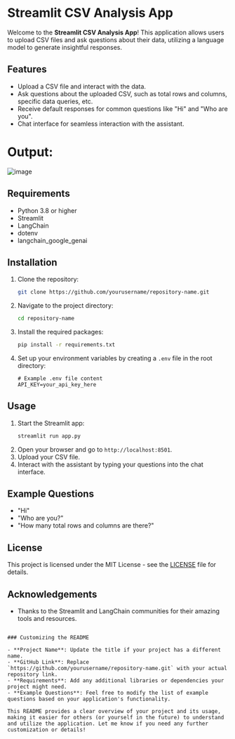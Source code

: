 # Streamlit CSV Analysis App

Welcome to the **Streamlit CSV Analysis App**! This application allows users to upload CSV files and ask questions about their data, utilizing a language model to generate insightful responses.

## Features

- Upload a CSV file and interact with the data.
- Ask questions about the uploaded CSV, such as total rows and columns, specific data queries, etc.
- Receive default responses for common questions like "Hi" and "Who are you".
- Chat interface for seamless interaction with the assistant.

# Output:
![image](https://github.com/user-attachments/assets/b9fabd94-5455-440f-9177-ff588a7102f8)


## Requirements

- Python 3.8 or higher
- Streamlit
- LangChain
- dotenv
- langchain_google_genai

## Installation

1. Clone the repository:
   ```bash
   git clone https://github.com/yourusername/repository-name.git
   ```
2. Navigate to the project directory:
   ```bash
   cd repository-name
   ```
3. Install the required packages:
   ```bash
   pip install -r requirements.txt
   ```

4. Set up your environment variables by creating a `.env` file in the root directory:
   ```plaintext
   # Example .env file content
   API_KEY=your_api_key_here
   ```

## Usage

1. Start the Streamlit app:
   ```bash
   streamlit run app.py
   ```
2. Open your browser and go to `http://localhost:8501`.
3. Upload your CSV file.
4. Interact with the assistant by typing your questions into the chat interface.

## Example Questions

- "Hi"
- "Who are you?"
- "How many total rows and columns are there?"

## License

This project is licensed under the MIT License - see the [LICENSE](LICENSE) file for details.

## Acknowledgements

- Thanks to the Streamlit and LangChain communities for their amazing tools and resources.
```

### Customizing the README

- **Project Name**: Update the title if your project has a different name.
- **GitHub Link**: Replace `https://github.com/yourusername/repository-name.git` with your actual repository link.
- **Requirements**: Add any additional libraries or dependencies your project might need.
- **Example Questions**: Feel free to modify the list of example questions based on your application's functionality.

This README provides a clear overview of your project and its usage, making it easier for others (or yourself in the future) to understand and utilize the application. Let me know if you need any further customization or details!
